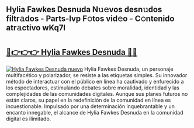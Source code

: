 ## Hylia Fawkes Desnuda N𝚞𝚎vos desn𝚞dos filtr𝚊dos - Parts-lvp F𝚘tos vid𝚎o - C𝚘ntenido atr𝚊ctivo wKq7l

# <h2><a href="http://mbbdm3.tromn.icu/?c=Hylia+Fawkes+Desnuda">🔗👉👉👉 Hylia Fawkes Desnuda 🔗🔗</a></h2>

[![Hylia Fawkes Desnuda nuevo](https://i.imgur.com/pEAQMta.gif)](http://mbbdm3.tromn.icu/?c=Hylia+Fawkes+Desnuda)
Hylia Fawkes Desnuda, un personaje multifacético y polarizador, se resiste a las etiquetas simples. Su innovador método de interactuar con el público en línea ha cautivado y enfurecido a los espectadores, estimulando debates sobre moralidad, identidad y las complejidades de las comunidades digitales. Aunque sus planes futuros no están claros, su papel en la redefinición de la comunidad en línea es incuestionable. Impulsado por una determinación inquebrantable y un encanto innegable, el alcance de Hylia Fawkes Desnuda en la comunidad digital es ilimitado.
